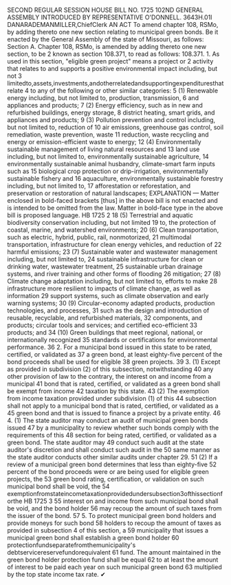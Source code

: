 SECOND REGULAR SESSION
HOUSE BILL NO. 1725
102ND GENERAL ASSEMBLY
INTRODUCED BY REPRESENTATIVE O'DONNELL.
3643H.01I DANARADEMANMILLER,ChiefClerk
AN ACT
To amend chapter 108, RSMo, by adding thereto one new section relating to municipal green
bonds.
Be it enacted by the General Assembly of the state of Missouri, as follows:
Section A. Chapter 108, RSMo, is amended by adding thereto one new section, to be
2 known as section 108.371, to read as follows:
108.371. 1. As used in this section, "eligible green project" means a project or
2 activity that relates to and supports a positive environmental impact including, but not
3 limitedto,assets,investments,andotherrelatedandsupportingexpendituresthatrelate
4 to any of the following or other similar categories:
5 (1) Renewable energy including, but not limited to, production, transmission,
6 and appliances and products;
7 (2) Energy efficiency, such as in new and refurbished buildings, energy storage,
8 district heating, smart grids, and appliances and products;
9 (3) Pollution prevention and control including, but not limited to, reduction of
10 air emissions, greenhouse gas control, soil remediation, waste prevention, waste
11 reduction, waste recycling and energy or emission-efficient waste to energy;
12 (4) Environmentally sustainable management of living natural resources and
13 land use including, but not limited to, environmentally sustainable agriculture,
14 environmentally sustainable animal husbandry, climate-smart farm inputs such as
15 biological crop protection or drip-irrigation, environmentally sustainable fishery and
16 aquaculture, environmentally sustainable forestry including, but not limited to,
17 afforestation or reforestation, and preservation or restoration of natural landscapes;
EXPLANATION — Matter enclosed in bold-faced brackets [thus] in the above bill is not enacted and is
intended to be omitted from the law. Matter in bold-face type in the above bill is proposed language.
HB 1725 2
18 (5) Terrestrial and aquatic biodiversity conservation including, but not limited
19 to, the protection of coastal, marine, and watershed environments;
20 (6) Clean transportation, such as electric, hybrid, public, rail, nonmotorized,
21 multimodal transportation, infrastructure for clean energy vehicles, and reduction of
22 harmful emissions;
23 (7) Sustainable water and wastewater management including, but not limited to,
24 sustainable infrastructure for clean or drinking water, wastewater treatment,
25 sustainable urban drainage systems, and river training and other forms of flooding
26 mitigation;
27 (8) Climate change adaptation including, but not limited to, efforts to make
28 infrastructure more resilient to impacts of climate change, as well as information
29 support systems, such as climate observation and early warning systems;
30 (9) Circular-economy adapted products, production technologies, and processes,
31 such as the design and introduction of reusable, recyclable, and refurbished materials,
32 components, and products; circular tools and services; and certified eco-efficient
33 products; and
34 (10) Green buildings that meet regional, national, or internationally recognized
35 standards or certifications for environmental performance.
36 2. For a municipal bond issued in this state to be rated, certified, or validated as
37 a green bond, at least eighty-five percent of the bond proceeds shall be used for eligible
38 green projects.
39 3. (1) Except as provided in subdivision (2) of this subsection, notwithstanding
40 any other provision of law to the contrary, the interest on and income from a municipal
41 bond that is rated, certified, or validated as a green bond shall be exempt from income
42 taxation by this state.
43 (2) The exemption from income taxation provided under subdivision (1) of this
44 subsection shall not apply to a municipal bond that is rated, certified, or validated as a
45 green bond and that is issued to finance a project by a private entity.
46 4. (1) The state auditor may conduct an audit of municipal green bonds issued
47 by a municipality to review whether such bonds comply with the requirements of this
48 section for being rated, certified, or validated as a green bond. The state auditor may
49 conduct such audit at the state auditor's discretion and shall conduct such audit in the
50 same manner as the state auditor conducts other similar audits under chapter 29.
51 (2) If a review of a municipal green bond determines that less than eighty-five
52 percent of the bond proceeds were or are being used for eligible green projects, the
53 green bond rating, certification, or validation on such municipal bond shall be void, the
54 exemptionfromstateincometaxationprovidedundersubsection3ofthissectionforthe
HB 1725 3
55 interest on and income from such municipal bond shall be void, and the bond holder
56 may recoup the amount of such taxes from the issuer of the bond.
57 5. To protect municipal green bond holders and provide moneys for such bond
58 holders to recoup the amount of taxes as provided in subsection 4 of this section, a
59 municipality that issues a municipal green bond shall establish a green bond holder
60 protectionfundseparatefromthemunicipality's debtservicereservefundorequivalent
61 fund. The amount maintained in the green bond holder protection fund shall be equal
62 to at least the amount of interest to be paid each year on such municipal green bond
63 multiplied by the top state income tax rate.
✔